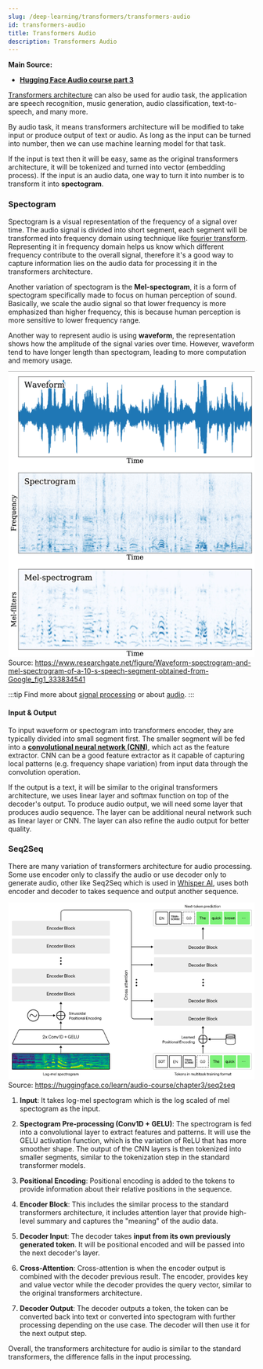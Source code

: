 ```yaml
---
slug: /deep-learning/transformers/transformers-audio
id: transformers-audio
title: Transformers Audio
description: Transformers Audio
---
```


**Main Source:**

- **[Hugging Face Audio course part 3](https://huggingface.co/learn/audio-course/chapter3/introduction)**

[Transformers architecture](/deep-learning/transformers/transformers-architecture) can also be used for audio task, the application are speech recognition, music generation, audio classification, text-to-speech, and many more.

By audio task, it means transformers architecture will be modified to take input or produce output of text or audio. As long as the input can be turned into number, then we can use machine learning model for that task.

If the input is text then it will be easy, same as the original transformers architecture, it will be tokenized and turned into vector (embedding process). If the input is an audio data, one way to turn it into number is to transform it into **spectogram**.

### Spectogram

Spectogram is a visual representation of the frequency of a signal over time. The audio signal is divided into short segment, each segment will be transformed into frequency domain using technique like [fourier transform](/digital-signal-processing/fourier-transform). Representing it in frequency domain helps us know which different frequency contribute to the overall signal, therefore it's a good way to capture information lies on the audio data for processing it in the transformers architecture.

Another variation of spectogram is the **Mel-spectogram**, it is a form of spectogram specifically made to focus on human perception of sound. Basically, we scale the audio signal so that lower frequency is more emphasized than higher frequency, this is because human perception is more sensitive to lower frequency range.

Another way to represent audio is using **waveform**, the representation shows how the amplitude of the signal varies over time. However, waveform tend to have longer length than spectogram, leading to more computation and memory usage.

![Spectogram comparison](./spectogram.png)  
Source: https://www.researchgate.net/figure/Waveform-spectrogram-and-mel-spectrogram-of-a-10-s-speech-segment-obtained-from-Google_fig1_333834541

:::tip
Find more about [signal processing](/digital-signal-processing) or about [audio](/digital-media-processing/sound-audio-properties).
:::

#### Input & Output

To input waveform or spectogram into transformers encoder, they are typically divided into small segment first. The smaller segment will be fed into a **[convolutional neural network (CNN)](/deep-learning/cnn)**, which act as the feature extractor. CNN can be a good feature extractor as it capable of capturing local patterns (e.g. frequency shape variation) from input data through the convolution operation.

If the output is a text, it will be similar to the original transformers architecture, we uses linear layer and softmax function on top of the decoder's output. To produce audio output, we will need some layer that produces audio sequence. The layer can be additional neural network such as linear layer or CNN. The layer can also refine the audio output for better quality.

### Seq2Seq

There are many variation of transformers architecture for audio processing. Some use encoder only to classify the audio or use decoder only to generate audio, other like Seq2Seq which is used in [Whisper AI](https://github.com/openai/whisper), uses both encoder and decoder to takes sequence and output another sequence.

![Seq2Seq architecture](./seq2seq-architecture.png)  
Source: https://huggingface.co/learn/audio-course/chapter3/seq2seq

1. **Input**: It takes log-mel spectogram which is the log scaled of mel spectogram as the input.

2. **Spectogram Pre-processing (Conv1D + GELU)**: The spectrogram is fed into a convolutional layer to extract features and patterns. It will use the GELU activation function, which is the variation of ReLU that has more smoother shape. The output of the CNN layers is then tokenized into smaller segments, similar to the tokenization step in the standard transformer models.

3. **Positional Encoding**: Positional encoding is added to the tokens to provide information about their relative positions in the sequence.

4. **Encoder Block**: This includes the similar process to the standard transformers architecture, it includes attention layer that provide high-level summary and captures the "meaning" of the audio data.

5. **Decoder Input**: The decoder takes **input from its own previously generated token**. It will be positional encoded and will be passed into the next decoder's layer.

6. **Cross-Attention**: Cross-attention is when the encoder output is combined with the decoder previous result. The encoder, provides key and value vector while the decoder provides the query vector, similar to the original transformers architecture.

7. **Decoder Output**: The decoder outputs a token, the token can be converted back into text or converted into spectogram with further processing depending on the use case. The decoder will then use it for the next output step.

Overall, the transformers architecture for audio is similar to the standard transformers, the difference falls in the input processing.
